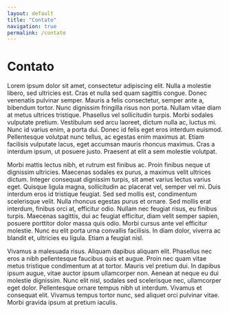 ```yaml
---
layout: default
title: "Contato"
navigation: true
permalink: /contato
---
```

# Contato

Lorem ipsum dolor sit amet, consectetur adipiscing elit. Nulla a molestie libero, sed ultricies est. Cras et nulla sed quam sagittis congue. Donec venenatis pulvinar semper. Mauris a felis consectetur, semper ante a, bibendum tortor. Nunc dignissim fringilla risus non porta. Nullam vitae diam at metus ultrices tristique. Phasellus vel sollicitudin turpis. Morbi sodales vulputate pretium. Vestibulum sed arcu laoreet, dictum nulla ac, luctus mi. Nunc id varius enim, a porta dui. Donec id felis eget eros interdum euismod. Pellentesque volutpat nunc tellus, ac egestas enim maximus at. Etiam facilisis vulputate lacus, eget accumsan mauris rhoncus maximus. Cras a interdum ipsum, ut posuere justo. Praesent at elit a sem molestie volutpat.

Morbi mattis lectus nibh, et rutrum est finibus ac. Proin finibus neque ut dignissim ultricies. Maecenas sodales ex purus, a maximus velit ultrices dictum. Integer consequat dignissim turpis, sit amet varius lectus varius eget. Quisque ligula magna, sollicitudin ac placerat vel, semper vel mi. Duis interdum eros id tristique feugiat. Sed sed mollis est, condimentum scelerisque velit. Nulla rhoncus egestas purus et ornare. Sed mollis erat interdum, finibus orci at, efficitur odio. Nullam nec feugiat risus, eu finibus turpis. Maecenas sagittis, dui ac feugiat efficitur, diam velit semper sapien, posuere porttitor dolor massa quis odio. Morbi cursus ante vel efficitur molestie. Nunc eu elit porta urna convallis facilisis. In diam dolor, viverra ac blandit et, ultricies eu ligula. Etiam a feugiat nisl.

Vivamus a malesuada risus. Aliquam dapibus aliquam elit. Phasellus nec eros a nibh pellentesque faucibus quis et augue. Proin nec quam vitae metus tristique condimentum at at tortor. Mauris vel pretium dui. In dapibus ipsum augue, vitae auctor ipsum ullamcorper non. Aenean at neque eu dui molestie dignissim. Nunc elit nisl, sodales sed scelerisque nec, ullamcorper eget dolor. Pellentesque ornare tempus nibh ut interdum. Vivamus et consequat elit. Vivamus tempus tortor nunc, sed aliquet orci pulvinar vitae. Morbi gravida ipsum at pretium iaculis.